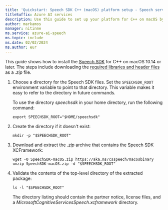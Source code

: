 ```yaml
---
title: 'Quickstart: Speech SDK C++ (macOS) platform setup - Speech service'
titleSuffix: Azure AI services
description: Use this guide to set up your platform for C++ on macOS by using the Speech SDK.
author: markamos
manager: nitinme
ms.service: azure-ai-speech
ms.topic: include
ms.date: 02/02/2024
ms.author: eur
---
```


This guide shows how to install the [Speech SDK](~/articles/ai-services/speech-service/speech-sdk.md) for C++ on macOS 10.14 or later. The steps include downloading the [required libraries and header files](https://aka.ms/csspeech/macosbinary) as a *.zip* file.

1. Choose a directory for the Speech SDK files. Set the `SPEECHSDK_ROOT` environment variable to point to that directory. This variable makes it easy to refer to the directory in future commands.

   To use the directory *speechsdk* in your home directory, run the following command:

   ```console
   export SPEECHSDK_ROOT="$HOME/speechsdk"
   ```

1. Create the directory if it doesn't exist:

   ```console
   mkdir -p "$SPEECHSDK_ROOT"
   ```

1. Download and extract the *.zip* archive that contains the Speech SDK XCFramework:

   ```console
   wget -O SpeechSDK-macOS.zip https://aka.ms/csspeech/macosbinary
   unzip SpeechSDK-macOS.zip -d "$SPEECHSDK_ROOT"
   ```

1. Validate the contents of the top-level directory of the extracted package:

   ```console
   ls -l "$SPEECHSDK_ROOT"
   ```

   The directory listing should contain the partner notice, license files, and a *MicrosoftCognitiveServicesSpeech.xcframework* directory.
